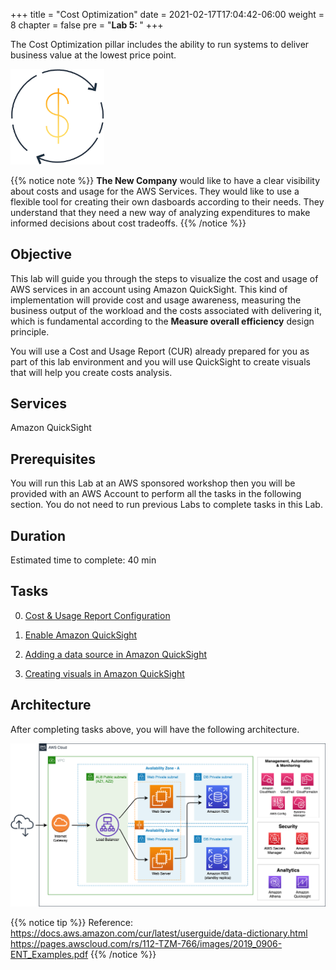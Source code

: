 +++
title = "Cost Optimization"
date = 2021-02-17T17:04:42-06:00
weight = 8
chapter = false
pre = "<b>Lab 5:  </b>"
+++

The Cost Optimization pillar includes the ability to run systems to deliver business value at the lowest price point.

<img src="images/cost.png" alt="drawing" width="150"/>

{{% notice note %}}
**The New Company** would like to have a clear visibility about costs and usage for the AWS Services. They would like to use a flexible tool for creating their own dasboards according to their needs. They understand that they need a new way of analyzing expenditures to make informed decisions about cost tradeoffs.
{{% /notice %}}

## Objective

This lab will guide you through the steps to visualize the cost and usage of AWS services in an account using Amazon QuickSight. This kind of implementation will provide cost and usage awareness, measuring the business output of the workload and the costs associated with delivering it, which is fundamental according to the **Measure overall efficiency** design principle.

You will use a Cost and Usage Report (CUR) already prepared for you as part of this lab environment and you will use QuickSight to create visuals that will help you create costs analysis.

## Services

Amazon QuickSight

## Prerequisites

You will run this Lab at an AWS sponsored workshop then you will be provided with an AWS Account to perform all the tasks in the following section. You do not need to run previous Labs to complete tasks in this Lab. 

## Duration

Estimated time to complete: 40 min

## Tasks

0. [Cost & Usage Report Configuration](https://main.d2azidedm760yt.amplifyapp.com/work6/task-0/)

1. [Enable Amazon QuickSight](https://main.d2azidedm760yt.amplifyapp.com/work6/task-1/)

2. [Adding a data source in Amazon QuickSight](https://main.d2azidedm760yt.amplifyapp.com/work6/task-2/)

3. [Creating visuals in Amazon QuickSight](https://main.d2azidedm760yt.amplifyapp.com/work6/task-3/)

## Architecture

After completing tasks above, you will have the following architecture. 

<img src="images/target-up.png" alt="drawing" width="1200"/>

{{% notice tip %}}
Reference: https://docs.aws.amazon.com/cur/latest/userguide/data-dictionary.html
https://pages.awscloud.com/rs/112-TZM-766/images/2019_0906-ENT_Examples.pdf
{{% /notice %}}

